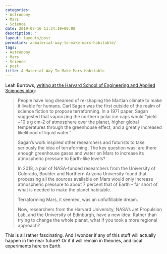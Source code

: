 ```yaml
---
categories:
- Astronomy
- Mars
- Science
date: 2019-07-16 11:34:19+00:00
description: ''
layout: layouts/post
permalink: a-material-way-to-make-mars-habitable/
tags:
- Astronomy
- Mars
- Science
- post
title: A Material Way To Make Mars Habitable
---
```


<p>Leah Burrows, <a href="https://www.seas.harvard.edu/news/2019/07/material-way-to-make-mars-habitable">writing at the Harvard School of Engineering and Applied Sciences blog</a>:</p>
<blockquote><p>
  People have long dreamed of re-shaping the Martian climate to make it livable for humans. Carl Sagan was the first outside of the realm of science fiction to propose terraforming. In a 1971 paper, Sagan suggested that vaporizing the northern polar ice caps would “yield ~10 s g cm-2 of atmosphere over the planet, higher global temperatures through the greenhouse effect, and a greatly increased likelihood of liquid water.”</p>
<p>  Sagan’s work inspired other researchers and futurists to take seriously the idea of terraforming. The key question was: are there enough greenhouse gases and water on Mars to increase its atmospheric pressure to Earth-like levels?</p>
<p>  In 2018, a pair of NASA-funded researchers from the University of Colorado, Boulder and Northern Arizona University found that processing all the sources available on Mars would only increase atmospheric pressure to about 7 percent that of Earth – far short of what is needed to make the planet habitable.</p>
<p>  Terraforming Mars, it seemed, was an unfulfillable dream.</p>
<p>  Now, researchers from the Harvard University, NASA’s Jet Propulsion Lab, and the University of Edinburgh, have a new idea. Rather than trying to change the whole planet, what if you took a more regional approach?
</p></blockquote>
<p>This is all rather fascinating. And I wonder if any of this stuff will actually happen in the near future? Or if it will remain in theories, and local experiments here on Earth.</p>